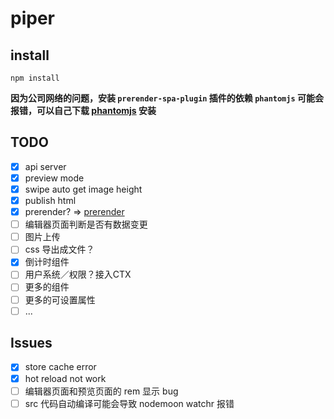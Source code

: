 # piper

## install

```shell
npm install
```

**因为公司网络的问题，安装 `prerender-spa-plugin` 插件的依赖 `phantomjs` 可能会报错，可以自己下载 [phantomjs](http://phantomjs.org/download.html) 安装**

## TODO

- [x] api server
- [x] preview mode
- [x] swipe auto get image height
- [x] publish html
- [x] prerender? => [prerender](https://github.com/chrisvfritz/prerender-spa-plugin)
- [ ] 编辑器页面判断是否有数据变更
- [ ] 图片上传
- [ ] css 导出成文件？
- [x] 倒计时组件
- [ ] 用户系统／权限？接入CTX
- [ ] 更多的组件
- [ ] 更多的可设置属性
- [ ] ...

## Issues

- [x] store cache error
- [x] hot reload not work
- [ ] 编辑器页面和预览页面的 rem 显示 bug
- [ ] src 代码自动编译可能会导致 nodemoon watchr 报错

